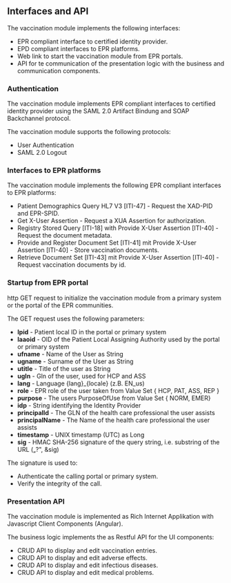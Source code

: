 ## Interfaces and API

The vaccination module implements the following interfaces:
* EPR compliant interface to certified identity provider.
* EPD compliant interfaces to EPR platforms.
* Web link to start the vaccination module from EPR portals.
* API for te communication of the presentation logic with the business and communication components.   

### Authentication

The vaccination module implements EPR compliant interfaces to certified identity provider using the
SAML 2.0 Artifact Bindung and SOAP Backchannel protocol.

The vaccination module supports the following protocols:
* User Authentication
* SAML 2.0 Logout

### Interfaces to EPR platforms

The vaccination module implements the following EPR compliant interfaces to EPR platforms:
* Patient Demographics Query HL7 V3 [ITI-47] - Request the XAD-PID and EPR-SPID.
* Get X-User Assertion - Request a XUA Assertion for authorization.
* Registry Stored Query [ITI-18] with Provide X-User Assertion [ITI-40] - Request the document metadata.
* Provide and Register Document Set [ITI-41] mit Provide X-User Assertion [ITI-40] - Store vaccination documents.
* Retrieve Document Set [ITI-43] mit Provide X-User Assertion [ITI-40] - Request vaccination documents by id.


### Startup from EPR portal

http GET request to initialize the vaccination module from a primary system or the portal of the EPR communities.

The GET request uses the following parameters:
* **lpid** - Patient local ID in the portal or primary system
* **laaoid** - OID of the Patient Local Assigning Authority used by the portal or primary system
* **ufname** - Name of the User as String
* **ugname** - Surname of the User as String
* **utitle** - Title of the user as String
* **ugln** - Gln of the user, used for HCP and ASS
* **lang** - Language {lang}_{locale} (z.B. EN_us)
* **role** - EPR role of the user taken from Value Set { HCP, PAT, ASS, REP }
* **purpose** - The users PurposeOfUse from Value Set { NORM, EMER}
* **idp** - String identifying the Identity Provider
* **principalId** - The GLN of the health care professional the user assists
* **principalName** - The Name of the health care professional the user assists
* **timestamp** - UNIX timestamp (UTC) as Long
* **sig** - HMAC SHA-256 signature of the query string, i.e. substring of the URL („?", &sig)


The signature is used to:
* Authenticate the calling portal or primary system.
* Verify the integrity of the call.


### Presentation API

The vaccination module is implemented as Rich Internet Applikation with Javascript Client Components (Angular).

The business logic implements the as Restful API for the UI components:
* CRUD API to display and edit vaccination entries.
* CRUD API to display and edit adverse effects.
* CRUD API to display and edit infectious diseases.
* CRUD API to display and edit medical problems.

